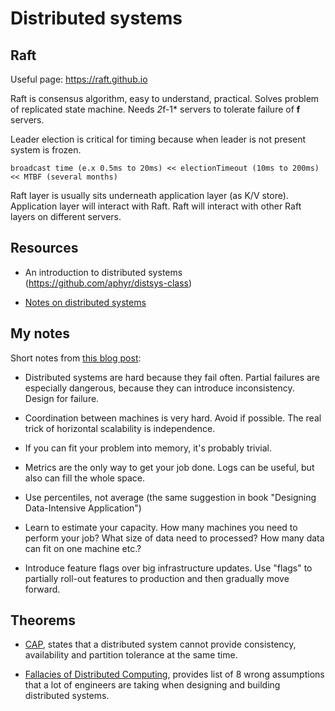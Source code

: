 # Distributed systems

## Raft

Useful page: https://raft.github.io

Raft is consensus algorithm, easy to understand, practical. Solves problem of replicated state machine.
Needs *2*f-1* servers to tolerate failure of **f** servers. 

Leader election is critical for timing because when leader is not present system is frozen.

```
broadcast time (e.x 0.5ms to 20ms) << electionTimeout (10ms to 200ms) << MTBF (several months)
```

Raft layer is usually sits underneath application layer (as K/V store). 
Application layer will interact with Raft. Raft will interact with other Raft layers on different servers.

## Resources

- An introduction to distributed systems (https://github.com/aphyr/distsys-class)

- [Notes on distributed systems](https://www.the-paper-trail.org/post/2014-08-09-distributed-systems-theory-for-the-distributed-systems-engineer/)


## My notes

Short notes from [this blog post](https://www.somethingsimilar.com/2013/01/14/notes-on-distributed-systems-for-young-bloods/):

- Distributed systems  are hard because they fail often. Partial failures are especially dangerous, because they can introduce inconsistency. Design for failure.

- Coordination between machines is very hard. Avoid if possible. The real trick of horizontal scalability is independence.

- If you can fit your problem into memory, it's probably trivial.

- Metrics are the only way to get your job done. Logs can be useful, but also can fill the whole space.

- Use percentiles, not average (the same suggestion in book "Designing Data-Intensive Application")

- Learn to estimate your capacity. How many machines you need to perform your job? What size of data need to processed? How many data can fit on one machine etc.?

- Introduce feature flags over big infrastructure updates. Use "flags" to partially roll-out features to production and then gradually move forward.

## Theorems

- [CAP](https://en.wikipedia.org/wiki/CAP_theorem), states that a distributed system cannot provide consistency, availability and partition tolerance at the same time.

- [Fallacies of Distributed Computing](https://en.wikipedia.org/wiki/Fallacies_of_Distributed_Computing), provides list of 8 wrong assumptions that a lot of engineers are taking when designing and building distributed systems.
